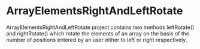 # ArrayElementsRightAndLeftRotate

ArrayElementsRightAndLeftRotate project contains two methods leftRotate() and rightRotate() which rotate the elements of an array on the basis of the number of positions entered by an user either to left or right respectively.
